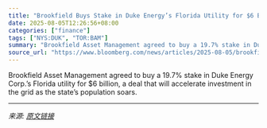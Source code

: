 ```yaml
---
title: "Brookfield Buys Stake in Duke Energy’s Florida Utility for $6 Billion"
date: 2025-08-05T12:26:56+08:00
categories: ["finance"]
tags: ["NYS:DUK", "TOR:BAM"]
summary: "Brookfield Asset Management agreed to buy a 19.7% stake in Duke Energy Corp.’s Florida utility for $6 billion, a deal that will accelerate investment in the grid as the state’s population soars."
source_url: "https://www.bloomberg.com/news/articles/2025-08-05/brookfield-buys-stake-in-duke-energy-s-florida-utility-for-6-billion"
---
```


Brookfield Asset Management agreed to buy a 19.7% stake in Duke Energy Corp.’s Florida utility for $6 billion, a deal that will accelerate investment in the grid as the state’s population soars.

---

*来源: [原文链接](https://www.bloomberg.com/news/articles/2025-08-05/brookfield-buys-stake-in-duke-energy-s-florida-utility-for-6-billion)*
